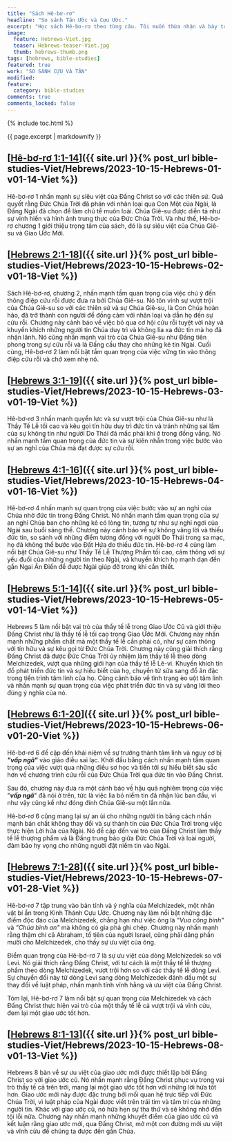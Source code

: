 ```yaml
---
title: "Sách Hê-bơ-rơ"
headline: "So sánh Tân Ước và Cựu Ước."
excerpt: "Học sách Hê-bơ-rơ theo từng câu. Tôi muốn thừa nhận và bày tỏ lòng biết ơn đối với Pastor Aaron Budjen của livinggodministries.net đã chia sẻ sự thông hiểu của mình về sự công bình của Đức Chúa Trời và sự khác biệt giữa Giao Ước Cũ và Giao Ước Mới."
image: 
  feature: Hebrews-Viet.jpg
  teaser: Hebrews-teaser-Viet.jpg
  thumb: hebrews-thumb.png
tags: [hebrews, bible-studies]
featured: true
work: "SO SÁNH CỰU VÀ TÂN"
modified:
feature:
  category: bible-studies
comments: true
comments_locked: false
---
```


{% include toc.html %}

{{ page.excerpt | markdownify }}


##  [<u>Hê-bơ-rơ 1:1-14</u>]({{ site.url }}{% post_url bible-studies-Viet/Hebrews/2023-10-15-Hebrews-01-v01-14-Viet %})

Hê-bơ-rơ 1 nhấn mạnh sự siêu việt của Đấng Christ so với các thiên sứ. Quả quyết rằng Đức Chúa Trời đã phán với nhân loại qua Con Một của Ngài, là Đấng Ngài đã chọn để làm chủ tể muôn loài. Chúa Giê-su được diễn tả như sự vinh hiển và hình ảnh trung thực của Đức Chúa Trời. Và như thế, Hê-bơ-rơ chương 1 giới thiệu trọng tâm của sách, đó là sự siêu việt của Chúa Giê-su và Giao Ước Mới.

##  [<u>Hebrews 2:1-18</u>]({{ site.url }}{% post_url bible-studies-Viet/Hebrews/2023-10-15-Hebrews-02-v01-18-Viet %})

Sách Hê-bơ-rơ, chương 2, nhấn mạnh tầm quan trọng của việc chú ý đến thông điệp cứu rỗi được đưa ra bởi Chúa Giê-su. Nó tôn vinh sự vượt trội của Chúa Giê-su so với các thiên sứ và sự Chúa Giê-su, là Con Chúa hoàn hảo, đã trở thành con người để đồng cảm với nhân loại và dẫn họ đến sự cứu rỗi. Chương này cảnh báo về việc bỏ qua cơ hội cứu rỗi tuyệt vời này và khuyến khích những người tin Chúa duy trì và không lìa xa đức tin mà họ đã nhận lãnh. Nó cũng nhấn mạnh vai trò của Chúa Giê-su như Đấng tiên phong trong sự cứu rỗi và là Đấng cầu thay cho những kẻ tin Ngài. Cuối cùng, Hê-bơ-rơ 2 làm nổi bật tầm quan trọng của việc vững tin vào thông điệp cứu rỗi và chớ xem nhẹ nó.

##  [<u>Hebrews 3:1-19</u>]({{ site.url }}{% post_url bible-studies-Viet/Hebrews/2023-10-15-Hebrews-03-v01-19-Viet %})

Hê-bơ-rơ 3 nhấn mạnh quyền lực và sự vượt trội của Chúa Giê-su như là Thầy Tế Lễ tối cao và kêu gọi tín hữu duy trì đức tin và tránh những sai lầm của sự không tin như người Do Thái đã mắc phải khi ở trong đồng vắng. Nó nhấn mạnh tầm quan trọng của đức tin và sự kiên nhẫn trong việc bước vào sự an nghỉ của Chúa mà đạt được sự cứu rỗi.

##  [<u>Hebrews 4:1-16</u>]({{ site.url }}{% post_url bible-studies-Viet/Hebrews/2023-10-15-Hebrews-04-v01-16-Viet %})

Hê-bơ-rơ 4 nhấn mạnh sự quan trọng của việc bước vào sự an nghỉ của Chúa nhờ đức tin trong Đấng Christ. Nó nhấn mạnh tầm quan trọng của sự an nghỉ Chúa ban cho những kẻ có lòng tin, tương tự như sự nghỉ ngơi của Ngài sau buổi sáng thế. Chương này cảnh báo về sự không vâng lời và thiếu đức tin, so sánh với những điểm tương đồng với người Do Thái trong sa mạc, họ đã không thể bước vào Đất Hứa do thiếu đức tin. Hê-bơ-rơ 4 cũng làm nổi bật Chúa Giê-su như Thầy Tế Lễ Thượng Phẩm tối cao, cảm thông với sự yếu đuối của những người tin theo Ngài, và khuyến khích họ mạnh dạn đến gần Ngai Ân Điển để được Ngài giúp đỡ trong khi cần thiết.

##  [<u>Hebrews 5:1-14</u>]({{ site.url }}{% post_url bible-studies-Viet/Hebrews/2023-10-15-Hebrews-05-v01-14-Viet %})

Hebrews 5 làm nổi bật vai trò của thầy tế lễ trong Giao Ước Cũ và giới thiệu Đấng Christ như là thầy tế lễ tối cao trong Giao Ước Mới. Chương này nhấn mạnh những phẩm chất mà một thầy tế lễ cần phải có, như sự cảm thông với tín hữu và sự kêu gọi từ Đức Chúa Trời. Chương này cũng giải thích rằng Đấng Christ đã được Đức Chúa Trời ủy nhiệm làm thầy tế lễ theo dòng Melchizedek, vượt qua những giới hạn của thầy tế lễ Lê-vi. Khuyến khích tín đồ phát triển đức tin và sự hiểu biết của họ, chuyển từ sữa sang đồ ăn đặc trong tiến trình tâm linh của họ. Cũng cảnh báo về tình trạng èo uột tâm linh và nhấn mạnh sự quan trọng của việc phát triển đức tin và sự vâng lời theo đúng ý nghĩa của nó.

##  [<u>Hebrews 6:1-20</u>]({{ site.url }}{% post_url bible-studies-Viet/Hebrews/2023-10-15-Hebrews-06-v01-20-Viet %})

Hê-bơ-rơ 6 đề cập đến khái niệm về sự trưởng thành tâm linh và nguy cơ bị ***"vấp ngã"*** vào giáo điều sai lạc. Khởi đầu bằng cách nhấn mạnh tầm quan trọng của việc vượt qua những điều sơ học và tiến tới sự hiểu biết sâu sắc hơn về chương trình cứu rỗi của Đức Chúa Trời qua đức tin vào Đấng Christ.

Sau đó, chương này đưa ra một cảnh báo về hậu quả nghiêm trọng của việc "***vấp ngã***" đã nói ở trên, tức là việc lìa bỏ niềm tin đã nhận lúc ban đầu, vì như vậy cũng kể như đóng đinh Chúa Giê-su một lần nữa.

Hê-bơ-rơ 6 cũng mang lại sự an ủi cho những người tin bằng cách nhấn mạnh bản chất không thay đổi và sự thành tín của Đức Chúa Trời trong việc thực hiện Lời hứa của Ngài. Nó đề cập đến vai trò của Đấng Christ làm thầy tế lễ thượng phẩm và là Đấng trung bảo giữa Đức Chúa Trời và loài người, đảm bảo hy vọng cho những người đặt niềm tin vào Ngài.

##  [<u>Hebrews 7:1-28</u>]({{ site.url }}{% post_url bible-studies-Viet/Hebrews/2023-10-15-Hebrews-07-v01-28-Viet %})

Hê-bơ-rơ 7 tập trung vào bản tính và ý nghĩa của Melchizedek, một nhân vật bí ẩn trong Kinh Thánh Cựu Ước. Chương này làm nổi bật những đặc điểm độc đáo của Melchizedek, chẳng hạn như việc ông là *"Vua công bình"* và *"Chúa bình an"* mà không có gia phả ghi chép. Chương này nhấn mạnh rằng thậm chí cả Abraham, tổ tiên của người Israel, cũng phải dâng phần mười cho Melchizedek, cho thấy sự ưu việt của ông.

Điểm quan trọng của Hê-bơ-rơ 7 là sự ưu việt của dòng Melchizedek so với  Levi. Nó giải thích rằng Đấng Christ, với tư cách là một thầy tế lễ thượng phẩm theo dòng Melchizedek, vượt trội hơn so với các thầy tế lễ dòng Levi. Sự chuyển đổi này từ dòng Levi sang dòng Melchizedek đánh dấu một sự thay đổi về luật pháp, nhấn mạnh tính vĩnh hằng và ưu việt của Đấng Christ.

Tóm lại, Hê-bơ-rơ 7 làm nổi bật sự quan trọng của Melchizedek và cách Đấng Christ thực hiện vai trò của một thầy tế lễ cả vượt trội và vĩnh cửu, đem lại một giao ước tốt hơn.

##  [<u>Hebrews 8:1-13</u>]({{ site.url }}{% post_url bible-studies-Viet/Hebrews/2023-10-15-Hebrews-08-v01-13-Viet %})

Hebrews 8 bàn về sự ưu việt của giao ước mới được thiết lập bởi Đấng Christ so với giao ước cũ. Nó nhấn mạnh rằng Đấng Christ phục vụ trong vai trò thầy tế cả trên trời, mang lại một giao ước tốt hơn với những lời hứa tốt hơn. Giao ước mới này được đặc trưng bởi mối quan hệ trực tiếp với Đức Chúa Trời, vì luật pháp của Ngài được viết trên trái tim và tâm trí của những người tin. Khác với giao ước cũ, nó hứa hẹn sự tha thứ và sẽ không nhớ đến tội lỗi nữa. Chương này nhấn mạnh những khuyết điểm của giao ước cũ và kết luận rằng giao ước mới, qua Đấng Christ, mở một con đường mới ưu việt và vĩnh cửu để chúng ta được đến gần Chúa.